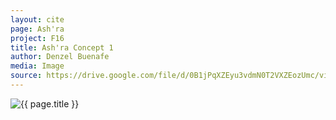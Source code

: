 ```yaml
---
layout: cite
page: Ash'ra
project: F16
title: Ash'ra Concept 1
author: Denzel Buenafe
media: Image
source: https://drive.google.com/file/d/0B1jPqXZEyu3vdmN0T2VXZEozUmc/view?usp=sharing
---
```

![{{ page.title }}](/projects/F16/characters/ashra/concept1.png)
